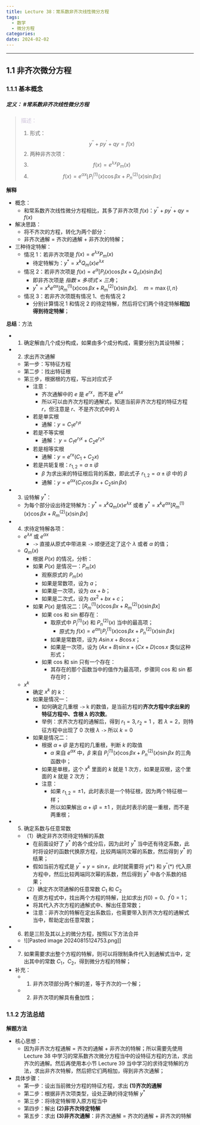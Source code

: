 ```yaml
---
title: Lecture 38：常系数非齐次线性微分方程
tags:
  - 数学
  - 微分方程
categories: 
date: 2024-02-02
---
```

---
## 1.1 非齐次微分方程
### 1.1.1 基本概念
##### **定义**： #常系数非齐次线性微分方程
> <font color="#ccc1d9">描述：</font>
> 1. 形式：$$y^{\prime\prime}+py^{\prime}+qy=f(x)$$
> 2. 两种非齐次项：
> 	1. $$f(x)=e^{\lambda x}P_m(x)$$
> 	2. $$f (x)=e^{\alpha x}\left\lfloor P_{l}^{(1)}(x)\cos\beta x+P_{n}^{(2)}(x)\sin\beta x\right\rfloor$$

**解释**
+ 概念：
	+ 和常系数齐次线性微分方程相比，其多了非齐次项 $f(x)$：$y^{\prime\prime}+py^{\prime}+qy=f(x)$
+ 解决思路：
	+ 将不齐次的方程，转化为两个部分：
	+ 非齐次通解 = 齐次的通解 + 非齐次的特解；
+ 三种待定特解：
	+ 情况 1：若非齐次项是 $f(x)=e^{\lambda x}P_{m}(x)$
		+ 待定特解为：$y^{*}=x^{k}Q_{m}(x)e^{\lambda x}$
	+ 情况 2：若非齐次项是 $f(x)=e^{\alpha}[P_l(x)\cos\beta x+Q_n(x)\sin\beta x]$
		+ 即非齐次项是 $指数×多项式×三角$；
		+ $y^{*}=x^{k}e^{\alpha x}\bigl[R_{m}^{(1)}(x)\cos\beta x+R_{m}^{(2)}(x)\sin\beta x\bigr].\quad m=\max\{l,n\}$
	+ 情况 3：若非齐次项既有情况 1、也有情况 2
		+ 分别计算情况 1 和情况 2 的待定特解，然后将它们两个待定特解**相加得到待定特解**；

**总结**：方法
+ 1. 确定解由几个成分构成，如果由多个成分构成，需要分别为其设特解；
+ 2. 求出齐次通解
	+ 第一步：写特征方程
	+ 第二步：找出特征根
	+ 第三步，根据根的方程，写出对应式子
		+ 注意：
			+ 齐次通解中的 $e$ 是 $e^{r x}$，而不是 $e^{\lambda x}$ 
			+ 所以可以由齐次方程的通解式，知道当前非齐次方程的特征方程 $r$，但注意是 $r$、不是齐次式中的 $\lambda$
		+ 若是单实根
			+ 通解：$y=C_1e^{r_1x}$
		+ 若是不等实根 
			+ 通解： $y=C_1e^{r_1x}+C_2e^{r_2x}$
		+ 若是相等实根 
			+ 通解：$y=e^{rx}(C_1+C_2x)$
		+ 若是共轭复根：$r_{1,2}=\alpha\pm i\beta$
			+ $\beta$ 为求出来的特征根后背的系数，即此式子 $r_{1,2}=\alpha\pm i\beta$ 中的 $\beta$
			+ 通解：$y=e^{\alpha x}(C_1\cos\beta x+C_2\sin\beta x)$
+ 3. 设特解 $y^{*}$： 
	+ 为每个部分设出待定特解为：$y^{*}=x^{k}Q_{m}(x)e^{\lambda x}$ 或者 $y^{*}=x^{k}e^{\alpha x}\bigl[R_{m}^{(1)}(x)\cos\beta x+R_{m}^{(2)}(x)\sin\beta x\bigr]$
+ 4. 求待定特解各项： 
	+ $e^{\lambda x}$ 或 $e^{\alpha x}$
		+ `->` 直接从原式中带进来 `->` 顺便还定了这个 $\lambda$ 或者 $\alpha$ 的值；
	+ $Q_m(x)$ 
		+ 根据 $P(x)$ 的情况，分析：
		+ 如果 $P(x)$ 是情况一：$P_{m}(x)$
			+ 观察原式的 $P_{m}(x)$
			+ 如果是常数项，设为 $a$；
			+ 如果是一次项，设为 $ax+b$；
			+ 如果是二次式，设为 $ax^2+bx+c$；
		+ 如果 $P(x)$ 是情况二：$\bigl[R_{m}^{(1)}(x)\cos\beta x+R_{m}^{(2)}(x)\sin\beta x\bigr]$
			+ 如果 cos 和 sin 都存在：
				+ 取原式中 $P_{l}^{(1)}(x)$ 和 $P_{n}^{(2)}(x)$ 当中的最高项；
					+ 原式为 $f (x)=e^{\alpha x}\left\lfloor P_{l}^{(1)}(x)\cos\beta x+P_{n}^{(2)}(x)\sin\beta x\right\rfloor$
				+ 如果是常数项，设为 $A\sin x+B\cos x$；
				+ 如果是一次项，设为 $(Ax+B)\sin x+(Cx+D)\cos x$  类似这种形式；
			+ 如果 cos 和 sin 只有一个存在：
				+ 其存在的那个函数当中的值作为最高项，步骤同 cos 和 sin 都存在时；
	+ $x^{k}$ 
		+ 确定 $x^{k}$ 的 $k$：
		+ 如果是情况一：
			+ 如何确定几重根 `->` k 的数值，是当前方程的**齐次方程中求出来的特征方程中、含根 $\lambda$ 的次数**。
			+ 举例：求齐次方程的通解后，得到 $r_1=3,r_2=1$ ，若 $\lambda =2$，则特征方程中出现了 0 次根 $\lambda$  `->` 所以 $k=0$
		+ 如果是情况二：
			+ 根据 $\alpha+i\beta$ 是方程的几重根，判断 $k$ 的取值
				+ $\alpha$ 来自 $e^{\alpha x}$ 中，$\beta$ 来自 $P_{l}^{(1)}(x)\cos\beta x+P_{n}^{(2)}(x)\sin\beta x$ 的三角函数中；
			+ 如果是单根，这个 $x^{k}$ 里面的 $k$ 就是 $1$ 次方，如果是双根，这个里面的 $k$ 就是 $2$ 次方；
			+ 注意： 
				+ 如果 $r_{1,2}=\pm 1$，此时表示是一个特征根，因为两个特征根一样；
				+ 所以如果解出 $\alpha+i\beta=\pm 1$ ，则此时表示的是一重根，而不是两重根；
+ 5. 确定系数与任意常数
	+ （1）确定非齐次项待定特解的系数
		+ 在前面设好了 $y^{*}$ 的各个成分后，因为此时 $y^{*}$ 当中还有待定系数，此时将设好的函数代换原方程，比较两端同次幂的系数，然后得到 $y^{*}$ 的结果；
		+ 假如当前方程式是 $y^{\prime\prime}+y=\sin x$，此时就需要将 $y({*})$ 和 $y^{\prime\prime}(*)$ 代入原方程中，然后比较两端同次幂的系数，然后得到 $y^{*}$ 中各个系数的结果；
	+ （2）确定齐次项通解的任意常数 $C_1$ 和 $C_2$
		+ 在原方程式中，找出两个方程的特解，比如求出 $f(0)=0$、$f^{\prime}{0}=1$；
		+ 将其代入齐次方程的通解式中、解出任意常数；
		+ 注意：非齐次的特解在定出系数后，也需要带入到齐次方程的通解式当中，帮助定出任意常数；
+ 6. 若是三阶及其以上的微分方程，按照以下方法合并
	+ ![[Pasted image 20240815124753.png]]
+ 7. 如果需要求出整个方程的特解，则可以将限制条件代入到通解式当中，定出其中的常数 $C_1$，$C_2$，得到微分方程的特解；
+ 补充：
	+ 1. 非齐次项部分两个解的差，等于齐次的一个解；
	+ 2. 非齐次项的解具有叠加性；

### 1.1.2 方法总结
**解题方法**
+ 核心思想：
	+ 因为非齐次方程通解 = 齐次的通解 + 非齐次的特解；所以需要先使用 Lecture 38 中学习的常系数齐次微分方程当中的设特征方程的方法，求出齐次的通解。然后再使用本小节 Lecture 39 当中学习的求待定特解的方法，求出非齐次特解，然后把它们两相加，得到非齐次通解；
+ 具体步骤： 
	+ 第一步：设出当前微分方程的特征方程，求出 **(1)齐次的通解**
	+ 第二步：根据非齐次项类型，设处正确的待定特解 $y^*$
	+ 第三步：将待定特解带入原方程当中
	+ 第四步：解出 **(2)非齐次待定特解**
	+ 第五步：求出 **(3)非齐次通解**：非齐次通解 = 齐次的通解 + 非齐次的特解
